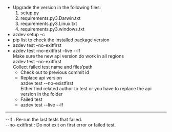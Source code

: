- Upgrade the version in the following files:  
    1. setup.py  
    2. requirements.py3.Darwin.txt  
    3. requirements.py3.Linux.txt  
    4. requirements.py3.windows.txt  
- azdev setup –c
- pip list to check the  installed package version 
- azdev test –no-exitfirst
- azdev test –no-exitfirst –live --lf  
Make sure the new api version do work in all regions  
azdev test –no-exitfirst  
Collect failed test name and files’path  
    - Check out to previous commit id  
    - Replace api version  
azdev test --no-existfirst  
Either find related author to test or you have to replace the api version in the folder  
    - Failed test  
    - azdev test --live --lf  

------------------------------------------------------------------
--lf               : Re-run the last tests that failed.  
--no-exitfirst     : Do not exit on first error or failed test.